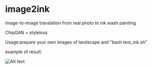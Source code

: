 # image2ink
image-to-image translation from real photo to ink wash painting

ChipGAN + styleloss

Usage:prepare your own images of landscape and "bash test_ink.sh"







example of result:

![Alt text](https://github.com/Sky24H/image2ink/blob/master/example.png)
